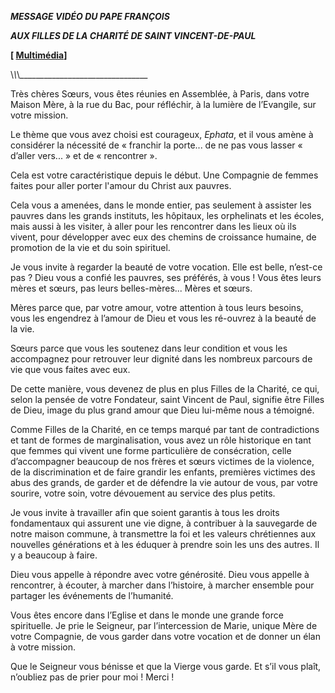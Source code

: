 ***MESSAGE VIDÉO DU PAPE FRANÇOIS***

***AUX FILLES DE LA CHARITÉ DE SAINT VINCENT-DE-PAUL***

**\[ [Multimédia](http://w2.vatican.va/content/francesco/fr/events/event.dir.html/content/vaticanevents/fr/2021/11/20/videomessaggio-figliedellacarita.html)\]**

\\_\\_\\_\_\_\_\_\_\_\_\_\_\_\_\_\_\_\_\_\_\_\_\_\_\_\_\_\_\_\_\_\_\_\_

Très chères Sœurs, vous êtes réunies en Assemblée, à Paris, dans votre Maison Mère, à la rue du Bac, pour réfléchir, à la lumière de l’Evangile, sur votre mission.

Le thème que vous avez choisi est courageux, *Ephata*, et il vous amène à considérer la nécessité de « franchir la porte... de ne pas vous lasser « d’aller vers... » et de « rencontrer ».

Cela est votre caractéristique depuis le début. Une Compagnie de femmes faites pour aller porter l'amour du Christ aux pauvres.

Cela vous a amenées, dans le monde entier, pas seulement à assister les pauvres dans les grands instituts, les hôpitaux, les orphelinats et les écoles, mais aussi à les visiter, à aller pour les rencontrer dans les lieux où ils vivent, pour développer avec eux des chemins de croissance humaine, de promotion de la vie et du soin spirituel.

Je vous invite à regarder la beauté de votre vocation. Elle est belle, n’est-ce pas ? Dieu vous a confié les pauvres, ses préférés, à vous ! Vous êtes leurs mères et sœurs, pas leurs belles-mères... Mères et sœurs.

Mères parce que, par votre amour, votre attention à tous leurs besoins, vous les engendrez à l’amour de Dieu et vous les ré-ouvrez à la beauté de la vie.

Sœurs parce que vous les soutenez dans leur condition et vous les accompagnez pour retrouver leur dignité dans les nombreux parcours de vie que vous faites avec eux.

De cette manière, vous devenez de plus en plus Filles de la Charité, ce qui, selon la pensée de votre Fondateur, saint Vincent de Paul, signifie être Filles de Dieu, image du plus grand amour que Dieu lui-même nous a témoigné.

Comme Filles de la Charité, en ce temps marqué par tant de contradictions et tant de formes de marginalisation, vous avez un rôle historique en tant que femmes qui vivent une forme particulière de consécration, celle d’accompagner beaucoup de nos frères et sœurs victimes de la violence, de la discrimination et de faire grandir les enfants, premières victimes des abus des grands, de garder et de défendre la vie autour de vous, par votre sourire, votre soin, votre dévouement au service des plus petits.

Je vous invite à travailler afin que soient garantis à tous les droits fondamentaux qui assurent une vie digne, à contribuer à la sauvegarde de notre maison commune, à transmettre la foi et les valeurs chrétiennes aux nouvelles générations et à les éduquer à prendre soin les uns des autres. Il y a beaucoup à faire.

Dieu vous appelle à répondre avec votre générosité. Dieu vous appelle à rencontrer, à écouter, à marcher dans l’histoire, à marcher ensemble pour partager les événements de l’humanité.

Vous êtes encore dans l’Eglise et dans le monde une grande force spirituelle. Je prie le Seigneur, par l’intercession de Marie, unique Mère de votre Compagnie, de vous garder dans votre vocation et de donner un élan à votre mission.

Que le Seigneur vous bénisse et que la Vierge vous garde. Et s’il vous plaît, n’oubliez pas de prier pour moi ! Merci !